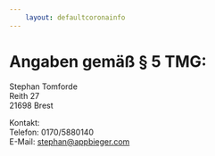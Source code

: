 ```yaml
---
    layout: defaultcoronainfo
---
```

# Angaben gemäß § 5 TMG:
  
Stephan Tomforde  
Reith 27  
21698 Brest  
  
Kontakt:  
Telefon:	0170/5880140  
E-Mail:	stephan@appbieger.com  